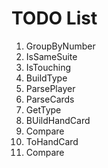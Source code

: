 # TODO List

1. GroupByNumber
2. IsSameSuite
3. IsTouching
4. BuildType
5. ParsePlayer
6. ParseCards
7. GetType
8. BUildHandCard
9. Compare
10. ToHandCard
11. Compare